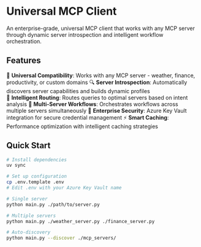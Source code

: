 # Universal MCP Client

An enterprise-grade, universal MCP client that works with any MCP server through dynamic server introspection and intelligent workflow orchestration.

## Features

🎯 **Universal Compatibility**: Works with any MCP server - weather, finance, productivity, or custom domains
🔍 **Server Introspection**: Automatically discovers server capabilities and builds dynamic profiles  
🤖 **Intelligent Routing**: Routes queries to optimal servers based on intent analysis
🔗 **Multi-Server Workflows**: Orchestrates workflows across multiple servers simultaneously
🔐 **Enterprise Security**: Azure Key Vault integration for secure credential management
⚡ **Smart Caching**: Performance optimization with intelligent caching strategies

## Quick Start

```bash
# Install dependencies
uv sync

# Set up configuration
cp .env.template .env
# Edit .env with your Azure Key Vault name

# Single server
python main.py ./path/to/server.py

# Multiple servers
python main.py ./weather_server.py ./finance_server.py

# Auto-discovery
python main.py --discover ./mcp_servers/
```
